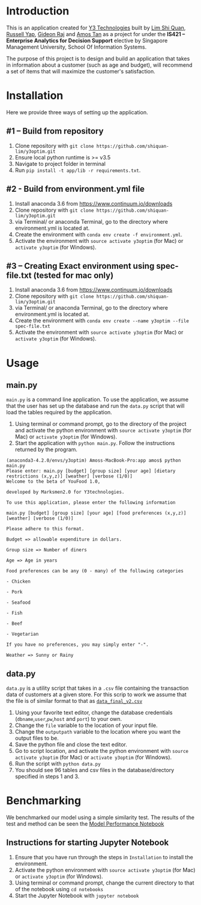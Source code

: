 # Introduction
This is an application created for [Y3 Technologies](http://www.y3technologies.com) built by [Lim Shi Quan](https://github.com/shiquan-lim), [Russell Yap](https://github.com/russellyap), [Gideon Raj]() and [Amos Tan](https://github.com/atwj) as a project for under the __IS421 – Enterprise Analytics for Decision Support__ elective by Singapore Management University, School Of Information Systems.

The purpose of this project is to design and build an application that takes in information about a customer (such as age and budget), will recommend a set of items that will maximize the customer's satisfaction.

# Installation
Here we provide three ways of setting up the application.
## #1 – Build from repository
1. Clone repository with `git clone https://github.com/shiquan-lim/y3optim.git`
2. Ensure local python runtime is >= v3.5
3. Navigate to project folder in terminal
4. Run `pip install -t app/lib -r requirements.txt`. 

## #2 - Build from environment.yml file
1. Install anaconda 3.6 from https://www.continuum.io/downloads
2. Clone repository with `git clone https://github.com/shiquan-lim/y3optim.git`
3. via Terminal/ or anaconda Terminal, go to the directory where environment.yml is located at.
4. Create the environment with `conda env create -f environment.yml`.
5. Activate the environment with `source activate y3optim` (for Mac) or ```activate y3optim``` (for Windows).

## #3 – Creating Exact environment using spec-file.txt (tested for mac only)
1. Install anaconda 3.6 from https://www.continuum.io/downloads
2. Clone repository with `git clone https://github.com/shiquan-lim/y3optim.git`
3. via Terminal/ or anaconda Terminal, go to the directory where environment.yml is located at.
4. Create the environment with `conda env create --name y3optim --file spec-file.txt`
5. Activate the environment with `source activate y3optim` (for Mac) or ```activate y3optim``` (for Windows).

# Usage

## main.py
`main.py` is a command line application. To use the application, we assume that the user has set up the database and run the `data.py` script that will load the tables required by the application. 

1. Using terminal or command prompt, go to the directory of the project and activate the python environment with `source activate y3optim` (for Mac) or ```activate y3optim``` (for Windows).
2. Start the application with `python main.py`. Follow the instructions returned by the program.
```
(anaconda3-4.2.0/envs/y3optim) Amoss-MacBook-Pro:app amos$ python main.py
Please enter: main.py [budget] [group size] [your age] [dietary restrictions (x,y,z)] [weather] [verbose (1/0)]
Welcome to the beta of YouFood 1.0,

developed by Marksmen2.0 for Y3technologies.

To use this application, please enter the following information

main.py [budget] [group size] [your age] [food preferences (x,y,z)] [weather] [verbose (1/0)]

Please adhere to this format.

Budget => allowable expenditure in dollars.

Group size => Number of diners

Age => Age in years

Food preferences can be any (0 - many) of the following categories

- Chicken

- Pork

- Seafood

- Fish

- Beef

- Vegetarian

If you have no preferences, you may simply enter "-".

Weather => Sunny or Rainy
```

## data.py
`data.py` is a utility script that takes in a `.csv` file containing the transaction data of customers at a given store. For this scrip to work we assume that the file is of similar format to that as [`data_final_v2.csv`](https://github.com/shiquan-lim/y3optim/blob/master/data/data_final_v2.csv)

1. Using your favorite text editor, change the database credentials (`dbname`,`user`,`pw`,`host` and `port`) to your own.
2. Change the `file` variable to the location of your input file.
3. Change the `outputpath` variable to the location where you want the output files to be.
4. Save the python file and close the text editor.
5. Go to script location, and activate the python environment with `source activate y3optim` (for Mac) or ```activate y3optim``` (for Windows).
6. Run the script with `python data.py`
7. You should see 96 tables and csv files in the database/directory specified in steps 1 and 3.

# Benchmarking
We benchmarked our model using a simple similarity test. The results of the test and method can be seen the [Model Performance Notebook](https://github.com/shiquan-lim/y3optim/blob/master/notebooks/Model%20Performance.ipynb)

## Instructions for starting Jupyter Notebook
1. Ensure that you have run through the steps in `Installation` to install the environment.
2. Activate the python environment with `source activate y3optim` (for Mac) or `activate y3optim` (for Windows).
3. Using terminal or command prompt, change the current directory to that of the notebook using `cd notebooks`
4. Start the Jupyter Notebook with `jupyter notebook`

